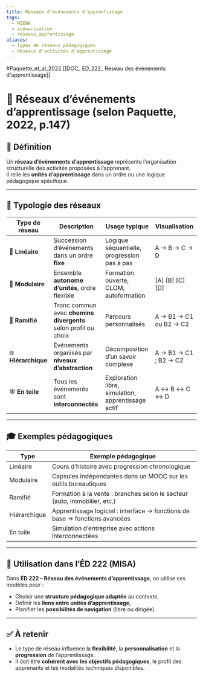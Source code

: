 ```yaml
---
title: Réseaux d’événements d’apprentissage
tags:
  - MIENA
  - scénarisation
  - réseaux_apprentissage
aliases:
  - Types de réseaux pédagogiques
  - Réseaux d'activités d'apprentissage
---
```

#Paquette_et_al_2022 
[[DOC_ ED_222_ Reseau des événements d'apprentissage]]

# 🧩 Réseaux d’événements d’apprentissage (selon Paquette, 2022, p.147)

## 📘 Définition

Un **réseau d’événements d’apprentissage** représente l’organisation structurelle des activités proposées à l’apprenant.  
Il relie les **unités d’apprentissage** dans un ordre ou une logique pédagogique spécifique.

---

## 🧠 Typologie des réseaux

| Type de réseau       | Description                                                                 | Usage typique                                     | Visualisation        |
|----------------------|-----------------------------------------------------------------------------|---------------------------------------------------|-----------------------|
| 🔁 **Linéaire**       | Succession d’événements dans un ordre **fixe**                              | Logique séquentielle, progression pas à pas       | A → B → C → D         |
| 🧱 **Modulaire**      | Ensemble **autonome d’unités**, ordre flexible                               | Formation ouverte, CLOM, autoformation            | [A]  [B]  [C]  [D]     |
| 🌿 **Ramifié**        | Tronc commun avec **chemins divergents** selon profil ou choix               | Parcours personnalisés                            | A → B1 → C1 ou B2 → C2 |
| 🌐 **Hiérarchique**   | Événements organisés par **niveaux d’abstraction**                           | Décomposition d’un savoir complexe                | A → B1 → C1 ; B2 → C2  |
| 🕸 **En toile**        | Tous les événements sont **interconnectés**                                  | Exploration libre, simulation, apprentissage actif| A ↔ B ↔ C ↔ D         |

---

## 🎓 Exemples pédagogiques

| Type           | Exemple pédagogique                                                         |
|----------------|-----------------------------------------------------------------------------|
| Linéaire       | Cours d’histoire avec progression chronologique                             |
| Modulaire      | Capsules indépendantes dans un MOOC sur les outils bureautiques             |
| Ramifié        | Formation à la vente : branches selon le secteur (auto, immobilier, etc.)   |
| Hiérarchique   | Apprentissage logiciel : interface → fonctions de base → fonctions avancées |
| En toile       | Simulation d’entreprise avec actions interconnectées                        |

---

## 🔗 Utilisation dans l’ÉD 222 (MISA)

Dans **ÉD 222 – Réseau des événements d’apprentissage**, on utilise ces modèles pour :
- Choisir une **structure pédagogique adaptée** au contexte,
- Définir les **liens entre unités d’apprentissage**,
- Planifier les **possibilités de navigation** (libre ou dirigée).

---

## ✅ À retenir

- Le type de réseau influence la **flexibilité**, la **personnalisation** et la **progression** de l’apprentissage.
- Il doit être **cohérent avec les objectifs pédagogiques**, le profil des apprenants et les modalités techniques disponibles.

